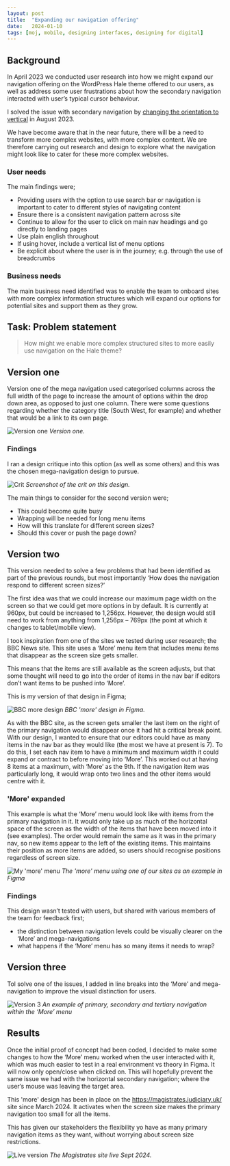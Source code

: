 ```yaml
---
layout: post
title:  "Expanding our navigation offering"
date:   2024-01-10
tags: [moj, mobile, designing interfaces, designing for digital]
---
```


## Background
In April 2023 we conducted user research into how we might expand our navigation offering on the WordPress Hale theme offered to our users, as well as address some user frustrations about how the secondary navigation interacted with user’s typical cursor behaviour. 

I solved the issue with secondary navigation by [changing the orientation to vertical](https://leighrchristie.github.io/portfolio/2023/04/20/secondary-navigation.html) in August 2023.

We have become aware that in the near future, there will be a need to transform more complex websites, with more complex content. We are therefore carrying out research and design to explore what the navigation might look like to cater for these more complex websites.

### User needs
The main findings were;
- Providing users with the option to use search bar or navigation is important to cater to different styles of navigating content
- Ensure there is a consistent navigation pattern across site
- Continue to allow for the user to click on main nav headings and go directly to landing pages
- Use plain english throughout
- If using hover, include a vertical list of menu options
- Be explicit about where the user is in the journey; e.g. through the use of breadcrumbs

### Business needs
The main business need identified was to enable the team to onboard sites with more complex information structures which will expand our options for potential sites and support them as they grow.

## Task: Problem statement
> How might we enable more complex structured sites to more easily use navigation on the Hale theme?

## Version one
Version one of the mega navigation used categorised columns across the full width of the page to increase the amount of options within the drop down area, as opposed to just one column. There were some questions regarding whether the category title (South West, for example) and whether that would be a link to its own page.

![Version one](/portfolio/assets/images/mega-navigation/version1.png "Version one")
*Version one.*

### Findings
I ran a design critique into this option (as well as some others) and this was the chosen mega-navigation design to pursue.

![Crit](/portfolio/assets/images/mega-navigation/crit.png "Crit details")
*Screenshot of the crit on this design.*

The main things to consider for the second version were;
- This could become quite busy
- Wrapping will be needed for long menu items
- How will this translate for different screen sizes?
- Should this cover or push the page down?

## Version two
This version needed to solve a few problems that had been identified as part of the previous rounds, but most importantly ‘How does the navigation respond to different screen sizes?’

The first idea was that we could increase our maximum page width on the screen so that we could get more options in by default. It is currently at 960px, but could be increased to 1,256px. However, the design would still need to work from anything from 1,256px – 769px (the point at which it changes to tablet/mobile view).

I took inspiration from one of the sites we tested during user research; the BBC News site. This site uses a ‘More’ menu item that includes menu items that disappear as the screen size gets smaller.

This means that the items are still available as the screen adjusts, but that some thought will need to go into the order of items in the nav bar if editors don’t want items to be pushed into ‘More’.

This is my version of that design in Figma;

![BBC more design](/portfolio/assets/images/mega-navigation/bbc.png "BBC 'more' design in Figma")
*BBC 'more' design in Figma.*

As with the BBC site, as the screen gets smaller the last item on the right of the primary navigation would disappear once it had hit a critical break point. With our design, I wanted to ensure that our editors could have as many items in the nav bar as they would like (the most we have at present is 7). To do this, I set each nav item to have a minimum and maximum width it could expand or contract to before moving into ‘More’. This worked out at having 8 items at a maximum, with ‘More’ as the 9th. If the navigation item was particularly long, it would wrap onto two lines and the other items would centre with it.

### 'More' expanded
This example is what the ‘More’ menu would look like with items from the primary navigation in it. It would only take up as much of the horizontal space of the screen as the width of the items that have been moved into it (see examples). The order would remain the same as it was in the primary nav, so new items appear to the left of the existing items. This maintains their position as more items are added, so users should recognise positions regardless of screen size.

![My 'more' menu](/portfolio/assets/images/mega-navigation/more.png "My 'more' menu")
*The 'more' menu using one of our sites as an example in Figma*

### Findings
This design wasn’t tested with users, but shared with various members of the team for feedback first;
- the distinction between navigation levels could be visually clearer on the ‘More’ and mega-navigations
- what happens if the ‘More’ menu has so many items it needs to wrap?

## Version three
Tol solve one of the issues, I added in line breaks into the ‘More’ and mega-navigation to improve the visual distinction for users. 

![Version 3](/portfolio/assets/images/mega-navigation/version3.png "An example of primary, secondary and tertiary navigation within the ‘More’ menu")
*An example of primary, secondary and tertiary navigation within the ‘More’ menu*

## Results

Once the initial proof of concept had been coded, I decided to make some changes to how the ‘More’ menu worked when the user interacted with it, which was much easier to test in a real environment vs theory in Figma. It will now only open/close when clicked on. This will hopefully prevent the same issue we had with the horizontal secondary navigation; where the user’s mouse was leaving the target area. 

This 'more' design has been in place on the https://magistrates.judiciary.uk/ site since March 2024. It activates when the screen size makes the primary navigation too small for all the items.

This has given our stakeholders the flexibility yo have as many primary navigation items as they want, without worrying about screen size restrictions.

![Live version](/portfolio/assets/images/mega-navigation/live_version.png "The Magistrates site live Sept 2024")
*The Magistrates site live Sept 2024.*